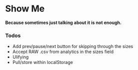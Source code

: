 # Show Me
__Because sometimes just talking about it is not enough.__

### Todos
* Add prev/pause/next button for skipping through the sizes
* Accept RAW .csv from analytics in the sizes field
* UIifying
* Pull/store within localStorage
